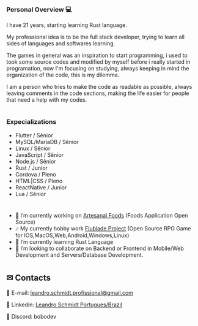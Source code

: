### Personal Overview 💻

I have 21 years, starting learning Rust language.

My professional idea is to be the full stack developer, trying to learn all sides of languages and softwares learning.

The games in general was an inspiration to start programming, i used to took some source codes and modified by myself before i really started in programation, now I'm focusing on studying, always keeping in mind the organization of the code, this is my dilemma.

I am a person who tries to make the code as readable as possible, always leaving comments in the code sections, making the life easier for people that need a help with my codes.

#
### Expecializations
- Flutter / Sênior
- MySQL/MariaDB / Sênior
- Linux / Sênior
- JavaScript / Sênior
- Node.js / Sênior
- Rust / Junior
- Cordova / Pleno
- HTML|CSS / Pleno
- ReactNative / Junior
- Lua / Sênior

#
- 👷 I’m currently working on [Artesanal Foods](https://github.com/LeandroTheDev/artesanal_foods) (Foods Application Open Source)
- 🎶 My currently hobby work [Flublade Project](https://github.com/LeandroTheDev/flublade_project) (Open Source RPG Game for IOS,MacOS,Web,Android,Windows,Linux)
- 📖 I’m currently learning Rust Language
- 👯 I’m looking to collaborate on Backend or Frontend in Mobile/Web Development and Servers/Database Development.
#
## ✉ Contacts
📩 E-mail: leandro.schmidt.profissional@gmail.com

📠 Linkedin: [Leandro Schmidt Portugues/Brazil](https://www.linkedin.com/in/leandrothedev/)

💬 Discord: bobodev
